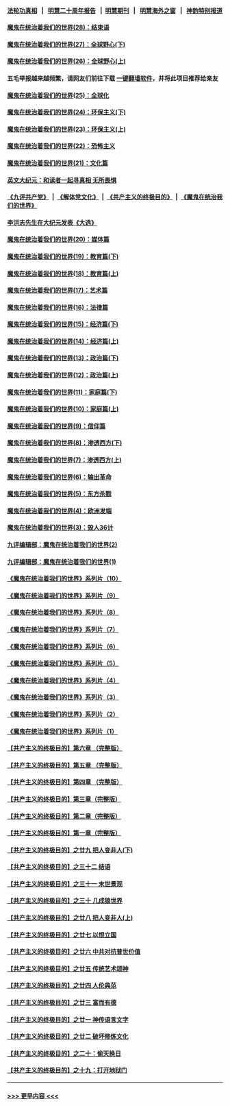 #### [法轮功真相](https://github.com/gfw-breaker/truth/blob/master/README.md?t=0) &nbsp;&nbsp;|&nbsp;&nbsp; [明慧二十周年报告](https://github.com/gfw-breaker/mh-reports/blob/master/README.md?t=0) &nbsp;&nbsp;|&nbsp;&nbsp;[明慧期刊](https://github.com/gfw-breaker/mh-qikan) &nbsp;&nbsp;|&nbsp;&nbsp; [明慧海外之窗](https://github.com/gfw-breaker/mh-news/blob/master/README.md?t=0) &nbsp;&nbsp;|&nbsp;&nbsp; [神韵特别报道](https://github.com/gfw-breaker/mh-news/blob/master/shenyun.md?t=0)
#### [魔鬼在统治着我们的世界(28)：结束语](../pages/nsc422/n10936246.md?t=07061801) 
#### [魔鬼在统治着我们的世界(27)：全球野心(下)](../pages/nsc422/n10928319.md?t=07061801) 
#### [魔鬼在统治着我们的世界(26)：全球野心(上)](../pages/nsc422/n10900318.md?t=07061801) 
#### 五毛举报越来越频繁，请网友们前往下载 [一键翻墙软件](https://github.com/gfw-breaker/ssr-accounts)，并将此项目推荐给亲友
#### [魔鬼在统治着我们的世界(25)：全球化](../pages/nsc422/n10788205.md?t=07061801) 
#### [魔鬼在统治着我们的世界(24)：环保主义(下)](../pages/nsc422/n10695307.md?t=07061801) 
#### [魔鬼在统治着我们的世界(23)：环保主义(上)](../pages/nsc422/n10688613.md?t=07061801) 
#### [魔鬼在统治着我们的世界(22)：恐怖主义](../pages/nsc422/n10614727.md?t=07061801) 
#### [魔鬼在统治着我们的世界(21)：文化篇](../pages/nsc422/n10597706.md?t=07061801) 
#### [英文大纪元：和读者一起寻真相 无所畏惧](../pages/nsc422/n12542027.md?t=07061801) 
#### [《九评共产党》](https://github.com/begood0513/9ping.md/blob/master/README.md) &nbsp;|&nbsp; [《解体党文化》](../../../../jtdwh.md/blob/master/README.md)  &nbsp;|&nbsp; [《共产主义的终极目的》](../../../../gczydzjmd.md/blob/master/README.md) &nbsp;|&nbsp; [《魔鬼在统治我们的世界》](../../../../mgztzwmdsj.md/blob/master/README.md) 
#### [李洪志先生在大纪元发表《大选》](../pages/nsc422/n12534746.md?t=07061801) 
#### [魔鬼在统治着我们的世界(20)：媒体篇](../pages/nsc422/n10586579.md?t=07061801) 
#### [魔鬼在统治着我们的世界(19)：教育篇(下)](../pages/nsc422/n10564808.md?t=07061801) 
#### [魔鬼在统治着我们的世界(18)：教育篇(上)](../pages/nsc422/n10526970.md?t=07061801) 
#### [魔鬼在统治着我们的世界(17)：艺术篇](../pages/nsc422/n10499093.md?t=07061801) 
#### [魔鬼在统治着我们的世界(16)：法律篇](../pages/nsc422/n10485969.md?t=07061801) 
#### [魔鬼在统治着我们的世界(15)：经济篇(下)](../pages/nsc422/n10469975.md?t=07061801) 
#### [魔鬼在统治着我们的世界(14)：经济篇(上)](../pages/nsc422/n10457370.md?t=07061801) 
#### [魔鬼在统治着我们的世界(13)：政治篇(下)](../pages/nsc422/n10448270.md?t=07061801) 
#### [魔鬼在统治着我们的世界(12)：政治篇(上)](../pages/nsc422/n10444576.md?t=07061801) 
#### [魔鬼在统治着我们的世界(11)：家庭篇(下)](../pages/nsc422/n10440961.md?t=07061801) 
#### [魔鬼在统治着我们的世界(10)：家庭篇(上)](../pages/nsc422/n10435448.md?t=07061801) 
#### [魔鬼在统治着我们的世界(9)：信仰篇](../pages/nsc422/n10432159.md?t=07061801) 
#### [魔鬼在统治着我们的世界(8)：渗透西方(下)](../pages/nsc422/n10429603.md?t=07061801) 
#### [魔鬼在统治着我们的世界(7)：渗透西方(上)](../pages/nsc422/n10426013.md?t=07061801) 
#### [魔鬼在统治着我们的世界(6)：输出革命](../pages/nsc422/n10421536.md?t=07061801) 
#### [魔鬼在统治着我们的世界(5)：东方杀戮](../pages/nsc422/n10417707.md?t=07061801) 
#### [魔鬼在统治着我们的世界(4)：欧洲发端](../pages/nsc422/n10414890.md?t=07061801) 
#### [魔鬼在统治着我们的世界(3)：毁人36计](../pages/nsc422/n10411583.md?t=07061801) 
#### [九评编辑部：魔鬼在统治着我们的世界(2)](../pages/nsc422/n10410036.md?t=07061801) 
#### [九评编辑部：魔鬼在统治着我们的世界(1)](../pages/nsc422/n10406825.md?t=07061801) 
#### [《魔鬼在统治着我们的世界》系列片（10）](../pages/nsc422/n12292670.md?t=07061801) 
#### [《魔鬼在统治着我们的世界》系列片（9）](../pages/nsc422/n12290859.md?t=07061801) 
#### [《魔鬼在统治着我们的世界》系列片（8）](../pages/nsc422/n12287445.md?t=07061801) 
#### [《魔鬼在统治着我们的世界》系列片（7）](../pages/nsc422/n12283425.md?t=07061801) 
#### [《魔鬼在统治着我们的世界》系列片（6）](../pages/nsc422/n12282314.md?t=07061801) 
#### [《魔鬼在统治着我们的世界》系列片（5）](../pages/nsc422/n12281419.md?t=07061801) 
#### [《魔鬼在统治着我们的世界》系列片（4）](../pages/nsc422/n12274024.md?t=07061801) 
#### [《魔鬼在统治着我们的世界》系列片（3）](../pages/nsc422/n12271322.md?t=07061801) 
#### [《魔鬼在统治着我们的世界》系列片（2）](../pages/nsc422/n12269049.md?t=07061801) 
#### [《魔鬼在统治着我们的世界》系列片（1）](../pages/nsc422/n12267575.md?t=07061801) 
#### [【共产主义的终极目的】第六章 （完整版）](../pages/nsc422/n11428913.md?t=07061801) 
#### [【共产主义的终极目的】第五章 （完整版）](../pages/nsc422/n11428912.md?t=07061801) 
#### [【共产主义的终极目的】第四章 （完整版）](../pages/nsc422/n11428907.md?t=07061801) 
#### [【共产主义的终极目的】第三章（完整版）](../pages/nsc422/n11428848.md?t=07061801) 
#### [【共产主义的终极目的】第二章（完整版）](../pages/nsc422/n11428831.md?t=07061801) 
#### [【共产主义的终极目的】第一章（完整版）](../pages/nsc422/n11417651.md?t=07061801) 
#### [【共产主义的终极目的】之廿九 把人变非人(下)](../pages/nsc422/n11344140.md?t=07061801) 
#### [【共产主义的终极目的】之三十二 结语](../pages/nsc422/n11360535.md?t=07061801) 
#### [【共产主义的终极目的】之三十一 末世景观](../pages/nsc422/n11351129.md?t=07061801) 
#### [【共产主义的终极目的】之三十 几成狼世界](../pages/nsc422/n11348280.md?t=07061801) 
#### [【共产主义的终极目的】之廿八 把人变非人(上)](../pages/nsc422/n11340492.md?t=07061801) 
#### [【共产主义的终极目的】之廿七 以恨立国](../pages/nsc422/n11336944.md?t=07061801) 
#### [【共产主义的终极目的】之廿六 中共对抗普世价值](../pages/nsc422/n11324785.md?t=07061801) 
#### [【共产主义的终极目的】之廿五 传统艺术颂神](../pages/nsc422/n11296396.md?t=07061801) 
#### [【共产主义的终极目的】之廿四 人伦典范](../pages/nsc422/n11296397.md?t=07061801) 
#### [【共产主义的终极目的】之廿三 富而有德](../pages/nsc422/n11283598.md?t=07061801) 
#### [【共产主义的终极目的】之廿一 神传语言文字](../pages/nsc422/n11263265.md?t=07061801) 
#### [【共产主义的终极目的】之廿二 破坏修炼文化](../pages/nsc422/n11245728.md?t=07061801) 
#### [【共产主义的终极目的】之二十：偷天换日](../pages/nsc422/n11238846.md?t=07061801) 
#### [【共产主义的终极目的】之十九：打开地狱门](../pages/nsc422/n11206376.md?t=07061801) 

----
#### [ >>> 更早内容 <<< ](../indexes/nsc422-earlier.md)
